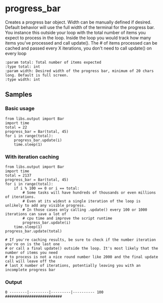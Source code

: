 # progress_bar

Creates a progress bar object. Width can be manually defined if desired. Default behavior will use the full width of the terminal for the progress bar. You instance this outside your loop with the total number of items you expect to process in the loop. Inside the loop you would track how many items you've processed and call update(). The # of items processed can be cached and passed every X iterations, you don't need to call update() on every loop
```
:param total: Total number of items expected
:type total: int
:param width: Desired width of the progress bar, minimum of 20 chars long. Default is full screen.
:type width: int
```
## Samples
### Basic usage
```
from libs.output import Bar
import time
total = 22
progress_bar = Bar(total, 45)
for i in range(total):
    progress_bar.update(i)
    time.sleep(1)
```

### With iteration caching
```
from libs.output import Bar
import time
total = 2137
progress_bar = Bar(total, 45)
for i in range(total):
    if i % 100 == 0 or i == total: 
        # Some tasks will have hundreds of thousands or even millions of iterations. 
        # Even at its widest a single iteration of the loop is unlikely to add any visible progress. 
        # In those cases only calling .update() every 100 or 1000 iterations can save a lot of 
        # cpu time and improve the script runtime
        progress_bar.update(i)
    time.sleep(1)
progress_bar.update(total)

# If you're caching results, be sure to check if the number iteration you're on is the last one 
# or call a final update() outside the loop. It's most likely that the number of items you need 
# to process is not a nice round number like 2000 and the final update call will leave off the 
# last X number of iterations, potentially leaving you with an incomplete progress bar
```

### Output
```
0 --------|---------|---------|---------- 100
##########################
```
